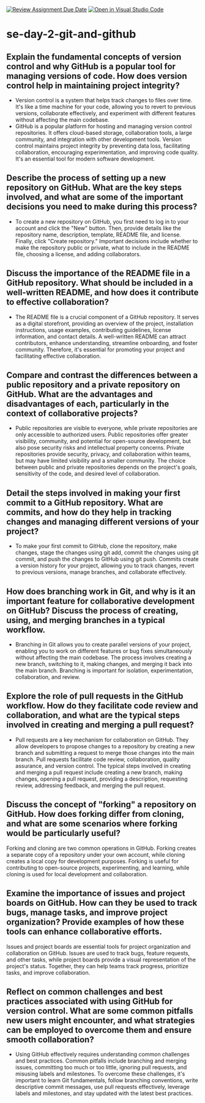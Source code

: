[![Review Assignment Due Date](https://classroom.github.com/assets/deadline-readme-button-22041afd0340ce965d47ae6ef1cefeee28c7c493a6346c4f15d667ab976d596c.svg)](https://classroom.github.com/a/8wgCKhpZ)
[![Open in Visual Studio Code](https://classroom.github.com/assets/open-in-vscode-2e0aaae1b6195c2367325f4f02e2d04e9abb55f0b24a779b69b11b9e10269abc.svg)](https://classroom.github.com/online_ide?assignment_repo_id=15606188&assignment_repo_type=AssignmentRepo)
# se-day-2-git-and-github
## Explain the fundamental concepts of version control and why GitHub is a popular tool for managing versions of code. How does version control help in maintaining project integrity?

- Version control is a system that helps track changes to files over time. It's like a time machine for your code, allowing you to revert to previous versions, collaborate effectively, and experiment with different features without affecting the main codebase.
- GitHub is a popular platform for hosting and managing version control repositories. It offers cloud-based storage, collaboration tools, a large community, and integration with other development tools.
Version control maintains project integrity by preventing data loss, facilitating collaboration, encouraging experimentation, and improving code quality. It's an essential tool for modern software development.

## Describe the process of setting up a new repository on GitHub. What are the key steps involved, and what are some of the important decisions you need to make during this process?

- To create a new repository on GitHub, you first need to log in to your account and click the "New" button. Then, provide details like the repository name, description, template, README file, and license. Finally, click "Create repository." Important decisions include whether to make the repository public or private, what to include in the README file, choosing a license, and adding collaborators.

## Discuss the importance of the README file in a GitHub repository. What should be included in a well-written README, and how does it contribute to effective collaboration?

- The README file is a crucial component of a GitHub repository. It serves as a digital storefront, providing an overview of the project, installation instructions, usage examples, contributing guidelines, license information, and contact details. A well-written README can attract contributors, enhance understanding, streamline onboarding, and foster community. Therefore, it's essential for promoting your project and facilitating effective collaboration.

## Compare and contrast the differences between a public repository and a private repository on GitHub. What are the advantages and disadvantages of each, particularly in the context of collaborative projects?

- Public repositories are visible to everyone, while private repositories are only accessible to authorized users. Public repositories offer greater visibility, community, and potential for open-source development, but also pose security risks and intellectual property concerns. Private repositories provide security, privacy, and collaboration within teams, but may have limited visibility and a smaller community. The choice between public and private repositories depends on the project's goals, sensitivity of the code, and desired level of collaboration. 
 
## Detail the steps involved in making your first commit to a GitHub repository. What are commits, and how do they help in tracking changes and managing different versions of your project?

- To make your first commit to GitHub, clone the repository, make changes, stage the changes using git add, commit the changes using git commit, and push the changes to GitHub using git push. Commits create a version history for your project, allowing you to track changes, revert to previous versions, manage branches, and collaborate effectively.

## How does branching work in Git, and why is it an important feature for collaborative development on GitHub? Discuss the process of creating, using, and merging branches in a typical workflow.

- Branching in Git allows you to create parallel versions of your project, enabling you to work on different features or bug fixes simultaneously without affecting the main codebase. The process involves creating a new branch, switching to it, making changes, and merging it back into the main branch. Branching is important for isolation, experimentation, collaboration, and review.

## Explore the role of pull requests in the GitHub workflow. How do they facilitate code review and collaboration, and what are the typical steps involved in creating and merging a pull request?

- Pull requests are a key mechanism for collaboration on GitHub. They allow developers to propose changes to a repository by creating a new branch and submitting a request to merge those changes into the main branch. Pull requests facilitate code review, collaboration, quality assurance, and version control. The typical steps involved in creating and merging a pull request include creating a new branch, making changes, opening a pull request, providing a description, requesting review, addressing feedback, and merging the pull request.

## Discuss the concept of "forking" a repository on GitHub. How does forking differ from cloning, and what are some scenarios where forking would be particularly useful?

Forking and cloning are two common operations in GitHub. Forking creates a separate copy of a repository under your own account, while cloning creates a local copy for development purposes. Forking is useful for contributing to open-source projects, experimenting, and learning, while cloning is used for local development and collaboration.

## Examine the importance of issues and project boards on GitHub. How can they be used to track bugs, manage tasks, and improve project organization? Provide examples of how these tools can enhance collaborative efforts.

Issues and project boards are essential tools for project organization and collaboration on GitHub. Issues are used to track bugs, feature requests, and other tasks, while project boards provide a visual representation of the project's status. Together, they can help teams track progress, prioritize tasks, and improve collaboration.

## Reflect on common challenges and best practices associated with using GitHub for version control. What are some common pitfalls new users might encounter, and what strategies can be employed to overcome them and ensure smooth collaboration?
 - Using GitHub effectively requires understanding common challenges and best practices. Common pitfalls include branching and merging issues, committing too much or too little, ignoring pull requests, and misusing labels and milestones. To overcome these challenges, it's important to learn Git fundamentals, follow branching conventions, write descriptive commit messages, use pull requests effectively, leverage labels and milestones, and stay updated with the latest best practices.
